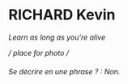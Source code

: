 # RICHARD Kevin

*Learn as long as you're alive*

*/ place for photo /*

###### Se décrire en une phrase ? : Non.


